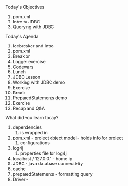 Today's Objectives

1. pom.xml
2. Intro to JDBC
3. Querying with JDBC


Today's Agenda

1. Icebreaker and Intro
2. pom.xml
3. Break or
4. Logger exercise
5. Codewars
6. Lunch
7. JDBC Lesson
8. Working with JDBC demo
9. Exercise
10. Break
11. PreparedStatements demo
12. Exercise
13. Recap and Q&A


What did you learn today?

1. dependencies
   1. <dependency> is wrapped in <dependencies>
2. pom.xml - project object model - holds info for project
   1. configurations
3. log4j
   1. properties file for log4j
4. localhost / 127.0.0.1 - home ip
5. JDBC - java database connectivity
6. cache
7. preparedStatements - formatting query
8. Driver - 
